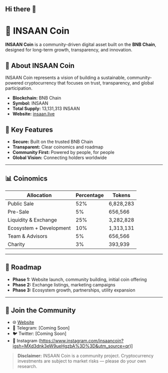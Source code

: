 ## Hi there 👋
# 🚀 INSAAN Coin

**INSAAN Coin** is a community-driven digital asset built on the **BNB Chain**, designed for long-term growth, transparency, and innovation.
## 🌟 About INSAAN Coin
INSAAN Coin represents a vision of building a sustainable, community-powered cryptocurrency that focuses on trust, transparency, and global participation.
- **Blockchain:** BNB Chain  
- **Symbol:** INSAAN  
- **Total Supply:** 13,131,313 INSAAN  
- **Website:** [insaan.live](https://insaan.live)  

## 🔹 Key Features
- **Secure:** Built on the trusted BNB Chain  
- **Transparent:** Clear coinomics and roadmap  
- **Community First:** Powered by people, for people  
- **Global Vision:** Connecting holders worldwide  

---

## 📊 Coinomics
| Allocation                | Percentage | Tokens        |
|---------------------------|------------|--------------|
| Public Sale               | 52%        | 6,828,283    |
| Pre-Sale                  | 5%         | 656,566      |
| Liquidity & Exchange      | 25%        | 3,282,828    |
| Ecosystem + Development   | 10%        | 1,313,131    |
| Team & Advisors           | 5%         | 656,566      |
| Charity                   | 3%         | 393,939      |

---

## 📅 Roadmap
- **Phase 1:** Website launch, community building, initial coin offering  
- **Phase 2:** Exchange listings, marketing campaigns  
- **Phase 3:** Ecosystem growth, partnerships, utility expansion  

---

## 📢 Join the Community
- 🌐 [Website](https://insaan.live)  
- 📱 Telegram: [Coming Soon]  
- 🐦 Twitter: [Coming Soon]  
- 📸 Instagram (https://www.instagram.com/insaancoin?igsh=MXd3dnk3eW9ueHgzbA%3D%3D&utm_source=qr)]  

> **Disclaimer:** INSAAN Coin is a community project. Cryptocurrency investments are subject to market risks — please do your own research.
